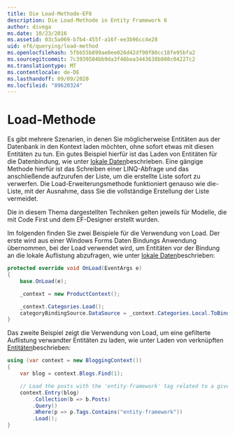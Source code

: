 ```yaml
---
title: Die Load-Methode-EF6
description: Die Load-Methode in Entity Framework 6
author: divega
ms.date: 10/23/2016
ms.assetid: 03c5a069-b7b4-455f-a16f-ee3b96cc4e28
uid: ef6/querying/load-method
ms.openlocfilehash: 5fbb55b899ae0ee026d42df90f80cc18fe95bfa2
ms.sourcegitcommit: 7c3939504bb9da3f46bea3443638b808c04227c2
ms.translationtype: MT
ms.contentlocale: de-DE
ms.lasthandoff: 09/09/2020
ms.locfileid: "89620324"
---
```

# <a name="the-load-method"></a>Load-Methode
Es gibt mehrere Szenarien, in denen Sie möglicherweise Entitäten aus der Datenbank in den Kontext laden möchten, ohne sofort etwas mit diesen Entitäten zu tun. Ein gutes Beispiel hierfür ist das Laden von Entitäten für die Datenbindung, wie unter [lokale Daten](xref:ef6/querying/local-data)beschrieben. Eine gängige Methode hierfür ist das Schreiben einer LINQ-Abfrage und das anschließende aufzurufen der Liste, um die erstellte Liste sofort zu verwerfen. Die Load-Erweiterungsmethode funktioniert genauso wie die-Liste, mit der Ausnahme, dass Sie die vollständige Erstellung der Liste vermeidet.  

Die in diesem Thema dargestellten Techniken gelten jeweils für Modelle, die mit Code First und dem EF-Designer erstellt wurden.  

Im folgenden finden Sie zwei Beispiele für die Verwendung von Load. Der erste wird aus einer Windows Forms Daten Bindungs Anwendung übernommen, bei der Load verwendet wird, um Entitäten vor der Bindung an die lokale Auflistung abzufragen, wie unter [lokale Daten](xref:ef6/querying/local-data)beschrieben:  

``` csharp
protected override void OnLoad(EventArgs e)
{
    base.OnLoad(e);

    _context = new ProductContext();

    _context.Categories.Load();
    categoryBindingSource.DataSource = _context.Categories.Local.ToBindingList();
}
```  

Das zweite Beispiel zeigt die Verwendung von Load, um eine gefilterte Auflistung verwandter Entitäten zu laden, wie unter Laden von verknüpften [Entitäten](xref:ef6/querying/related-data)beschrieben:  

``` csharp
using (var context = new BloggingContext())
{
    var blog = context.Blogs.Find(1);

    // Load the posts with the 'entity-framework' tag related to a given blog
    context.Entry(blog)
        .Collection(b => b.Posts)
        .Query()
        .Where(p => p.Tags.Contains("entity-framework"))
        .Load();
}
```  
